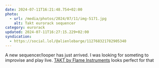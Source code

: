 ```yaml
---
date: 2024-07-11T16:21:48.754+02:00
photo:
  - url: /media/photos/2024/07/11/img-5171.jpg
    alt: Takt eurorack sequencer
category: eurorack
updated: 2024-07-11T16:27:15.229+02:00
syndication:
  - https://social.lol/@alienlebarge/112768321782905340
---
```


A new sequencer/looper has just arrived.
I was looking for someting to improvise and play live. [TAKT by Flame Instruments](https://www.flame-instruments.de/flame2/instruments_modular.html#takt) looks perfect for that
